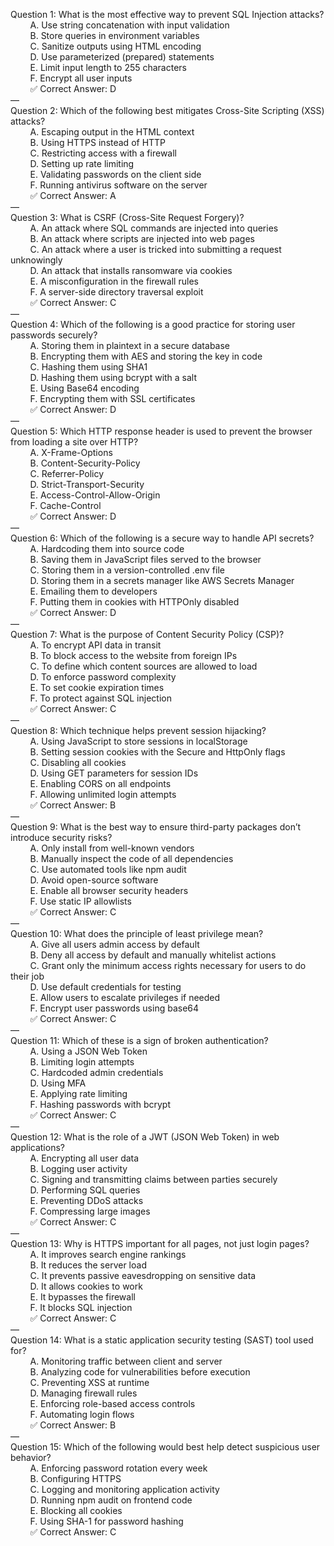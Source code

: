 Question 1: What is the most effective way to prevent SQL Injection attacks?\
 &nbsp; &nbsp; &nbsp; &nbsp; A. Use string concatenation with input validation\
 &nbsp; &nbsp; &nbsp; &nbsp; B. Store queries in environment variables\
 &nbsp; &nbsp; &nbsp; &nbsp; C. Sanitize outputs using HTML encoding\
 &nbsp; &nbsp; &nbsp; &nbsp; D. Use parameterized (prepared) statements\
 &nbsp; &nbsp; &nbsp; &nbsp; E. Limit input length to 255 characters\
 &nbsp; &nbsp; &nbsp; &nbsp; F. Encrypt all user inputs\
 &nbsp; &nbsp; &nbsp; &nbsp; ✅ Correct Answer: D\
—\
Question 2: Which of the following best mitigates Cross-Site Scripting (XSS) attacks?\
 &nbsp; &nbsp; &nbsp; &nbsp; A. Escaping output in the HTML context\
 &nbsp; &nbsp; &nbsp; &nbsp; B. Using HTTPS instead of HTTP\
 &nbsp; &nbsp; &nbsp; &nbsp; C. Restricting access with a firewall\
 &nbsp; &nbsp; &nbsp; &nbsp; D. Setting up rate limiting\
 &nbsp; &nbsp; &nbsp; &nbsp; E. Validating passwords on the client side\
 &nbsp; &nbsp; &nbsp; &nbsp; F. Running antivirus software on the server\
 &nbsp; &nbsp; &nbsp; &nbsp; ✅ Correct Answer: A\
—\
Question 3: What is CSRF (Cross-Site Request Forgery)?\
 &nbsp; &nbsp; &nbsp; &nbsp; A. An attack where SQL commands are injected into queries\
 &nbsp; &nbsp; &nbsp; &nbsp; B. An attack where scripts are injected into web pages\
 &nbsp; &nbsp; &nbsp; &nbsp; C. An attack where a user is tricked into submitting a request unknowingly\
 &nbsp; &nbsp; &nbsp; &nbsp; D. An attack that installs ransomware via cookies\
 &nbsp; &nbsp; &nbsp; &nbsp; E. A misconfiguration in the firewall rules\
 &nbsp; &nbsp; &nbsp; &nbsp; F. A server-side directory traversal exploit\
 &nbsp; &nbsp; &nbsp; &nbsp; ✅ Correct Answer: C\
—\
Question 4: Which of the following is a good practice for storing user passwords securely?\
 &nbsp; &nbsp; &nbsp; &nbsp; A. Storing them in plaintext in a secure database\
 &nbsp; &nbsp; &nbsp; &nbsp; B. Encrypting them with AES and storing the key in code\
 &nbsp; &nbsp; &nbsp; &nbsp; C. Hashing them using SHA1\
 &nbsp; &nbsp; &nbsp; &nbsp; D. Hashing them using bcrypt with a salt\
 &nbsp; &nbsp; &nbsp; &nbsp; E. Using Base64 encoding\
 &nbsp; &nbsp; &nbsp; &nbsp; F. Encrypting them with SSL certificates\
 &nbsp; &nbsp; &nbsp; &nbsp; ✅ Correct Answer: D\
—\
Question 5: Which HTTP response header is used to prevent the browser from loading a site over HTTP?\
 &nbsp; &nbsp; &nbsp; &nbsp; A. X-Frame-Options\
 &nbsp; &nbsp; &nbsp; &nbsp; B. Content-Security-Policy\
 &nbsp; &nbsp; &nbsp; &nbsp; C. Referrer-Policy\
 &nbsp; &nbsp; &nbsp; &nbsp; D. Strict-Transport-Security\
 &nbsp; &nbsp; &nbsp; &nbsp; E. Access-Control-Allow-Origin\
 &nbsp; &nbsp; &nbsp; &nbsp; F. Cache-Control\
 &nbsp; &nbsp; &nbsp; &nbsp; ✅ Correct Answer: D\
—\
Question 6: Which of the following is a secure way to handle API secrets?\
 &nbsp; &nbsp; &nbsp; &nbsp; A. Hardcoding them into source code\
 &nbsp; &nbsp; &nbsp; &nbsp; B. Saving them in JavaScript files served to the browser\
 &nbsp; &nbsp; &nbsp; &nbsp; C. Storing them in a version-controlled .env file\
 &nbsp; &nbsp; &nbsp; &nbsp; D. Storing them in a secrets manager like AWS Secrets Manager\
 &nbsp; &nbsp; &nbsp; &nbsp; E. Emailing them to developers\
 &nbsp; &nbsp; &nbsp; &nbsp; F. Putting them in cookies with HTTPOnly disabled\
 &nbsp; &nbsp; &nbsp; &nbsp; ✅ Correct Answer: D\
—\
Question 7: What is the purpose of Content Security Policy (CSP)?\
 &nbsp; &nbsp; &nbsp; &nbsp; A. To encrypt API data in transit\
 &nbsp; &nbsp; &nbsp; &nbsp; B. To block access to the website from foreign IPs\
 &nbsp; &nbsp; &nbsp; &nbsp; C. To define which content sources are allowed to load\
 &nbsp; &nbsp; &nbsp; &nbsp; D. To enforce password complexity\
 &nbsp; &nbsp; &nbsp; &nbsp; E. To set cookie expiration times\
 &nbsp; &nbsp; &nbsp; &nbsp; F. To protect against SQL injection\
 &nbsp; &nbsp; &nbsp; &nbsp; ✅ Correct Answer: C\
—\
Question 8: Which technique helps prevent session hijacking?\
 &nbsp; &nbsp; &nbsp; &nbsp; A. Using JavaScript to store sessions in localStorage\
 &nbsp; &nbsp; &nbsp; &nbsp; B. Setting session cookies with the Secure and HttpOnly flags\
 &nbsp; &nbsp; &nbsp; &nbsp; C. Disabling all cookies\
 &nbsp; &nbsp; &nbsp; &nbsp; D. Using GET parameters for session IDs\
 &nbsp; &nbsp; &nbsp; &nbsp; E. Enabling CORS on all endpoints\
 &nbsp; &nbsp; &nbsp; &nbsp; F. Allowing unlimited login attempts\
 &nbsp; &nbsp; &nbsp; &nbsp; ✅ Correct Answer: B\
—\
Question 9: What is the best way to ensure third-party packages don’t introduce security risks?\
 &nbsp; &nbsp; &nbsp; &nbsp; A. Only install from well-known vendors\
 &nbsp; &nbsp; &nbsp; &nbsp; B. Manually inspect the code of all dependencies\
 &nbsp; &nbsp; &nbsp; &nbsp; C. Use automated tools like npm audit\
 &nbsp; &nbsp; &nbsp; &nbsp; D. Avoid open-source software\
 &nbsp; &nbsp; &nbsp; &nbsp; E. Enable all browser security headers\
 &nbsp; &nbsp; &nbsp; &nbsp; F. Use static IP allowlists\
 &nbsp; &nbsp; &nbsp; &nbsp; ✅ Correct Answer: C\
—\
Question 10: What does the principle of least privilege mean?\
 &nbsp; &nbsp; &nbsp; &nbsp; A. Give all users admin access by default\
 &nbsp; &nbsp; &nbsp; &nbsp; B. Deny all access by default and manually whitelist actions\
 &nbsp; &nbsp; &nbsp; &nbsp; C. Grant only the minimum access rights necessary for users to do their job\
 &nbsp; &nbsp; &nbsp; &nbsp; D. Use default credentials for testing\
 &nbsp; &nbsp; &nbsp; &nbsp; E. Allow users to escalate privileges if needed\
 &nbsp; &nbsp; &nbsp; &nbsp; F. Encrypt user passwords using base64\
 &nbsp; &nbsp; &nbsp; &nbsp; ✅ Correct Answer: C\
—\
Question 11: Which of these is a sign of broken authentication?\
 &nbsp; &nbsp; &nbsp; &nbsp; A. Using a JSON Web Token\
 &nbsp; &nbsp; &nbsp; &nbsp; B. Limiting login attempts\
 &nbsp; &nbsp; &nbsp; &nbsp; C. Hardcoded admin credentials\
 &nbsp; &nbsp; &nbsp; &nbsp; D. Using MFA\
 &nbsp; &nbsp; &nbsp; &nbsp; E. Applying rate limiting\
 &nbsp; &nbsp; &nbsp; &nbsp; F. Hashing passwords with bcrypt\
 &nbsp; &nbsp; &nbsp; &nbsp; ✅ Correct Answer: C\
—\
Question 12: What is the role of a JWT (JSON Web Token) in web applications?\
 &nbsp; &nbsp; &nbsp; &nbsp; A. Encrypting all user data\
 &nbsp; &nbsp; &nbsp; &nbsp; B. Logging user activity\
 &nbsp; &nbsp; &nbsp; &nbsp; C. Signing and transmitting claims between parties securely\
 &nbsp; &nbsp; &nbsp; &nbsp; D. Performing SQL queries\
 &nbsp; &nbsp; &nbsp; &nbsp; E. Preventing DDoS attacks\
 &nbsp; &nbsp; &nbsp; &nbsp; F. Compressing large images\
 &nbsp; &nbsp; &nbsp; &nbsp; ✅ Correct Answer: C\
—\
Question 13: Why is HTTPS important for all pages, not just login pages?\
 &nbsp; &nbsp; &nbsp; &nbsp; A. It improves search engine rankings\
 &nbsp; &nbsp; &nbsp; &nbsp; B. It reduces the server load\
 &nbsp; &nbsp; &nbsp; &nbsp; C. It prevents passive eavesdropping on sensitive data\
 &nbsp; &nbsp; &nbsp; &nbsp; D. It allows cookies to work\
 &nbsp; &nbsp; &nbsp; &nbsp; E. It bypasses the firewall\
 &nbsp; &nbsp; &nbsp; &nbsp; F. It blocks SQL injection\
 &nbsp; &nbsp; &nbsp; &nbsp; ✅ Correct Answer: C\
—\
Question 14: What is a static application security testing (SAST) tool used for?\
 &nbsp; &nbsp; &nbsp; &nbsp; A. Monitoring traffic between client and server\
 &nbsp; &nbsp; &nbsp; &nbsp; B. Analyzing code for vulnerabilities before execution\
 &nbsp; &nbsp; &nbsp; &nbsp; C. Preventing XSS at runtime\
 &nbsp; &nbsp; &nbsp; &nbsp; D. Managing firewall rules\
 &nbsp; &nbsp; &nbsp; &nbsp; E. Enforcing role-based access controls\
 &nbsp; &nbsp; &nbsp; &nbsp; F. Automating login flows\
 &nbsp; &nbsp; &nbsp; &nbsp; ✅ Correct Answer: B\
—\
Question 15: Which of the following would best help detect suspicious user behavior?\
 &nbsp; &nbsp; &nbsp; &nbsp; A. Enforcing password rotation every week\
 &nbsp; &nbsp; &nbsp; &nbsp; B. Configuring HTTPS\
 &nbsp; &nbsp; &nbsp; &nbsp; C. Logging and monitoring application activity\
 &nbsp; &nbsp; &nbsp; &nbsp; D. Running npm audit on frontend code\
 &nbsp; &nbsp; &nbsp; &nbsp; E. Blocking all cookies\
 &nbsp; &nbsp; &nbsp; &nbsp; F. Using SHA-1 for password hashing\
 &nbsp; &nbsp; &nbsp; &nbsp; ✅ Correct Answer: C



